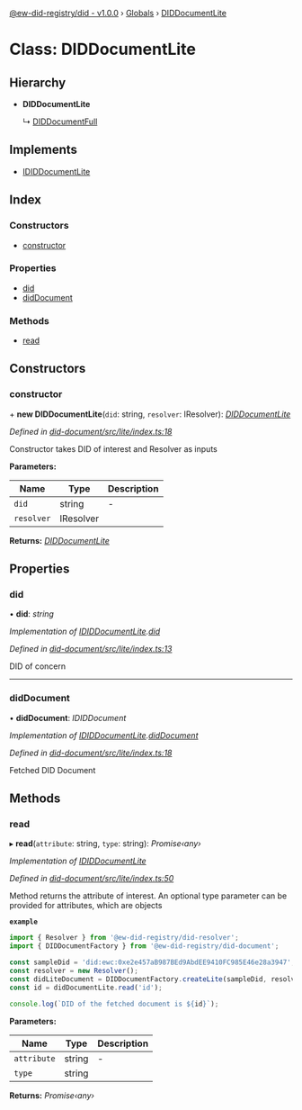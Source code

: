 [@ew-did-registry/did - v1.0.0](../README.md) › [Globals](../globals.md) › [DIDDocumentLite](diddocumentlite.md)

# Class: DIDDocumentLite

## Hierarchy

* **DIDDocumentLite**

  ↳ [DIDDocumentFull](diddocumentfull.md)

## Implements

* [IDIDDocumentLite](../interfaces/ididdocumentlite.md)

## Index

### Constructors

* [constructor](diddocumentlite.md#constructor)

### Properties

* [did](diddocumentlite.md#did)
* [didDocument](diddocumentlite.md#diddocument)

### Methods

* [read](diddocumentlite.md#read)

## Constructors

###  constructor

\+ **new DIDDocumentLite**(`did`: string, `resolver`: IResolver): *[DIDDocumentLite](diddocumentlite.md)*

*Defined in [did-document/src/lite/index.ts:18](https://github.com/energywebfoundation/ew-did-registry/blob/57502c6/packages/did-document/src/lite/index.ts#L18)*

Constructor takes DID of interest and Resolver as inputs

**Parameters:**

Name | Type | Description |
------ | ------ | ------ |
`did` | string | - |
`resolver` | IResolver |   |

**Returns:** *[DIDDocumentLite](diddocumentlite.md)*

## Properties

###  did

• **did**: *string*

*Implementation of [IDIDDocumentLite](../interfaces/ididdocumentlite.md).[did](../interfaces/ididdocumentlite.md#did)*

*Defined in [did-document/src/lite/index.ts:13](https://github.com/energywebfoundation/ew-did-registry/blob/57502c6/packages/did-document/src/lite/index.ts#L13)*

DID of concern

___

###  didDocument

• **didDocument**: *IDIDDocument*

*Implementation of [IDIDDocumentLite](../interfaces/ididdocumentlite.md).[didDocument](../interfaces/ididdocumentlite.md#diddocument)*

*Defined in [did-document/src/lite/index.ts:18](https://github.com/energywebfoundation/ew-did-registry/blob/57502c6/packages/did-document/src/lite/index.ts#L18)*

Fetched DID Document

## Methods

###  read

▸ **read**(`attribute`: string, `type`: string): *Promise‹any›*

*Implementation of [IDIDDocumentLite](../interfaces/ididdocumentlite.md)*

*Defined in [did-document/src/lite/index.ts:50](https://github.com/energywebfoundation/ew-did-registry/blob/57502c6/packages/did-document/src/lite/index.ts#L50)*

Method returns the attribute of interest. An optional type parameter can be provided for
attributes, which are objects

**`example`** 
```typescript
import { Resolver } from '@ew-did-registry/did-resolver';
import { DIDDocumentFactory } from '@ew-did-registry/did-document';

const sampleDid = 'did:ewc:0xe2e457aB987BEd9AbdEE9410FC985E46e28a3947';
const resolver = new Resolver();
const didLiteDocument = DIDDocumentFactory.createLite(sampleDid, resolver);
const id = didDocumentLite.read('id');

console.log(`DID of the fetched document is ${id}`);
```

**Parameters:**

Name | Type | Description |
------ | ------ | ------ |
`attribute` | string | - |
`type` | string |   |

**Returns:** *Promise‹any›*
